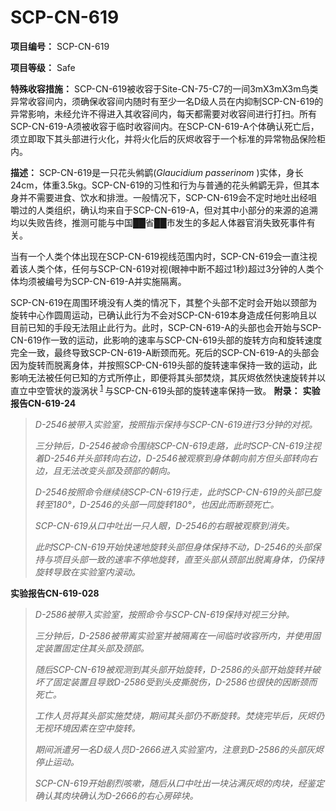 # SCP-CN-619

**项目编号：** SCP-CN-619

**项目等级：** Safe

**特殊收容措施：** SCP-CN-619被收容于Site-CN-75-C7的一间3mX3mX3m鸟类异常收容间内，须确保收容间内随时有至少一名D级人员在内抑制SCP-CN-619的异常影响，未经允许不得进入其收容间内，每天都需要对收容间进行打扫。所有SCP-CN-619-A须被收容于临时收容间内。在SCP-CN-619-A个体确认死亡后，须立即取下其头部进行火化，并将火化后的灰烬收容于一个标准的异常物品保险柜内。

**描述：** SCP-CN-619是一只花头鸺鹠(*Glaucidium passerinom* )实体，身长24cm，体重3.5kg。SCP-CN-619的习性和行为与普通的花头鸺鹠无异，但其本身并不需要进食、饮水和排泄。一般情况下，SCP-CN-619会不定时地吐出经咀嚼过的人类组织，确认均来自于SCP-CN-619-A，但对其中小部分的来源的追溯均以失败告终，推测可能与中国██省██市发生的多起人体器官消失致死事件有关。

当有一个人类个体出现在SCP-CN-619视线范围内时，SCP-CN-619会一直注视着该人类个体，任何与SCP-CN-619对视(眼神中断不超过1秒)超过3分钟的人类个体均须被编号为SCP-CN-619-A并实施隔离。

SCP-CN-619在周围环境没有人类的情况下，其整个头部不定时会开始以颈部为旋转中心作圆周运动，已确认此行为不会对SCP-CN-619本身造成任何影响且以目前已知的手段无法阻止此行为。此时，SCP-CN-619-A的头部也会开始与SCP-CN-619作一致的运动，此影响的速率与SCP-CN-619头部的旋转方向和旋转速度完全一致，最终导致SCP-CN-619-A断颈而死。死后的SCP-CN-619-A的头部会因为旋转而脱离身体，并按照SCP-CN-619头部的旋转速率保持一致的运动，此影响无法被任何已知的方式所停止，即便将其头部焚烧，其灰烬依然快速旋转并以直立中空管状的漩涡状<sup class='footnoteref'>
 <a shape='rect' class='footnoteref' id='footnoteref-1' href='javascript:;' onclick='WIKIDOT.page.utils.scrollToReference(&apos;footnote-1&apos;)'>1</a>
</sup>与SCP-CN-619头部的旋转速率保持一致。
**附录：** 
**实验报告CN-619-24** 


> <em>    D-2546&#34987;&#24102;&#20837;&#23454;&#39564;&#23460;&#65292;&#25353;&#29031;&#25351;&#31034;&#20445;&#25345;&#19982;SCP-CN-619&#36827;&#34892;3&#20998;&#38047;&#30340;&#23545;&#35270;&#12290;</em>
> 
> <em>    &#19977;&#20998;&#38047;&#21518;&#65292;D-2546&#34987;&#21629;&#20196;&#22260;&#32469;SCP-CN-619&#36208;&#36335;&#65292;&#27492;&#26102;SCP-CN-619&#27880;&#35270;&#30528;D-2546&#24182;&#22836;&#37096;&#36716;&#21521;&#21491;&#36793;&#65292;D-2546&#34987;&#35266;&#23519;&#21040;&#36523;&#20307;&#26397;&#21521;&#21069;&#26041;&#20294;&#22836;&#37096;&#36716;&#21521;&#21491;&#36793;&#65292;&#19988;&#26080;&#27861;&#25913;&#21464;&#22836;&#37096;&#21450;&#39048;&#37096;&#30340;&#26397;&#21521;&#12290;</em>
> 
> <em>    D-2546&#25353;&#29031;&#21629;&#20196;&#32487;&#32493;&#32469;SCP-CN-619&#34892;&#36208;&#65292;&#27492;&#26102;SCP-CN-619&#30340;&#22836;&#37096;&#24050;&#26059;&#36716;&#33267;180&#176;&#65292;D-2546&#30340;&#22836;&#37096;&#19968;&#21516;&#26059;&#36716;180&#176;&#65292;&#20063;&#22240;&#27492;&#32780;&#26029;&#39048;&#27515;&#20129;&#12290;</em>
> 
> <em>    SCP-CN-619&#20174;&#21475;&#20013;&#21520;&#20986;&#19968;&#21482;&#20154;&#30524;&#65292;D-2546&#30340;&#21491;&#30524;&#34987;&#35266;&#23519;&#21040;&#28040;&#22833;&#12290;</em>
> 
> <em>    &#27492;&#26102;SCP-CN-619&#24320;&#22987;&#24555;&#36895;&#22320;&#26059;&#36716;&#22836;&#37096;&#20294;&#36523;&#20307;&#20445;&#25345;&#19981;&#21160;&#65292;D-2546&#30340;&#22836;&#37096;&#20445;&#25345;&#19982;&#39033;&#30446;&#22836;&#37096;&#19968;&#33268;&#30340;&#36895;&#29575;&#19981;&#20572;&#22320;&#26059;&#36716;&#65292;&#30452;&#33267;&#22836;&#37096;&#20174;&#39048;&#37096;&#20986;&#33073;&#31163;&#36523;&#20307;&#65292;&#20173;&#20445;&#25345;&#26059;&#36716;&#23548;&#33268;&#22312;&#23454;&#39564;&#23460;&#20869;&#28378;&#21160;&#12290;</em>
> 

**实验报告CN-619-028** 


> <em>    D-2586&#34987;&#24102;&#20837;&#23454;&#39564;&#23460;&#65292;&#25353;&#29031;&#21629;&#20196;&#19982;SCP-CN-619&#20445;&#25345;&#23545;&#35270;&#19977;&#20998;&#38047;&#12290;</em>
> 
> <em>    &#19977;&#20998;&#38047;&#21518;&#65292;D-2586&#34987;&#24102;&#31163;&#23454;&#39564;&#23460;&#24182;&#34987;&#38548;&#31163;&#22312;&#19968;&#38388;&#20020;&#26102;&#25910;&#23481;&#25152;&#20869;&#65292;&#24182;&#20351;&#29992;&#22266;&#23450;&#35013;&#32622;&#22266;&#23450;&#20303;&#20854;&#22836;&#37096;&#21450;&#39048;&#37096;&#12290;</em>
> 
> <em>    &#38543;&#21518;SCP-CN-619&#34987;&#35266;&#27979;&#21040;&#20854;&#22836;&#37096;&#24320;&#22987;&#26059;&#36716;&#65292;D-2586&#30340;&#22836;&#37096;&#24320;&#22987;&#26059;&#36716;&#24182;&#30772;&#22351;&#20102;&#22266;&#23450;&#35013;&#32622;&#19988;&#23548;&#33268;D-2586&#21463;&#21040;&#22836;&#30382;&#25749;&#33073;&#20260;&#65292;D-2586&#20063;&#24456;&#24555;&#30340;&#22240;&#26029;&#39048;&#32780;&#27515;&#20129;&#12290;</em>
> 
> <em>    &#24037;&#20316;&#20154;&#21592;&#23558;&#20854;&#22836;&#37096;&#23454;&#26045;&#28954;&#28903;&#65292;&#26399;&#38388;&#20854;&#22836;&#37096;&#20173;&#19981;&#26029;&#26059;&#36716;&#12290;&#28954;&#28903;&#23436;&#27605;&#21518;&#65292;&#28784;&#28908;&#20173;&#26080;&#35270;&#29615;&#22659;&#22240;&#32032;&#22312;&#31354;&#20013;&#26059;&#36716;&#12290;</em>
> 
> <em>    &#26399;&#38388;&#27966;&#36963;&#21478;&#19968;&#21517;D&#32423;&#20154;&#21592;D-2666&#36827;&#20837;&#23454;&#39564;&#23460;&#20869;&#65292;&#27880;&#24847;&#21040;D-2586&#30340;&#22836;&#37096;&#28784;&#28908;&#20572;&#27490;&#36816;&#21160;&#12290;</em>
> 
> <em>    SCP-CN-619&#24320;&#22987;&#21095;&#28872;&#21683;&#22013;&#65292;&#38543;&#21518;&#20174;&#21475;&#20013;&#21520;&#20986;&#19968;&#22359;&#27838;&#28385;&#28784;&#28908;&#30340;&#32905;&#22359;&#65292;&#32463;&#37492;&#23450;&#30830;&#35748;&#20854;&#32905;&#22359;&#30830;&#35748;&#20026;D-2666&#30340;&#21491;&#24515;&#25151;&#30862;&#22359;&#12290;</em>
> 



